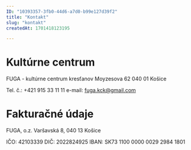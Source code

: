 ```yaml
---
ID: "10393357-3fb0-44d6-a7d0-b99e127d39f2"
title: "Kontakt"
slug: "kontakt"
createdAt: 1701418123195

---
```

# Kultúrne centrum
FUGA - kultúrne centrum kresťanov
Moyzesova 62
040 01 Košice

Tel. č.: +421 915 33 11 11
e-mail: fuga.kck@gmail.com

# Fakturačné údaje
FUGA, o.z.
Varšavská 8, 040 13 Košice

IČO: 42103339
DIČ: 2022824925
IBAN: SK73 1100 0000 0029 2984 1801